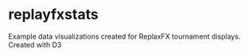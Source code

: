 # replayfxstats

Example data visualizations created for ReplaxFX tournament displays.
Created with D3

